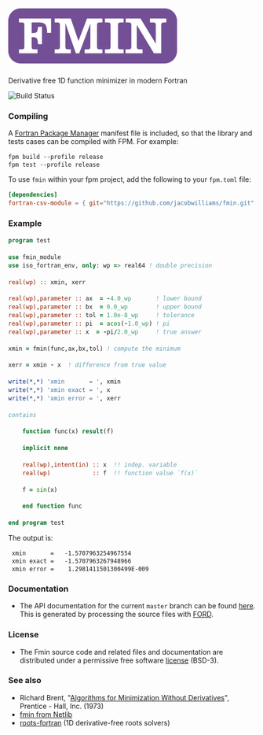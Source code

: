 ![stl-fortran](media/logo.png)
============

Derivative free 1D function minimizer in modern Fortran

![Build Status](https://github.com/jacobwilliams/fmin/actions/workflows/CI.yml/badge.svg)

### Compiling

A [Fortran Package Manager](https://github.com/fortran-lang/fpm) manifest file is included, so that the library and tests cases can be compiled with FPM. For example:

```
fpm build --profile release
fpm test --profile release
```

To use `fmin` within your fpm project, add the following to your `fpm.toml` file:
```toml
[dependencies]
fortran-csv-module = { git="https://github.com/jacobwilliams/fmin.git" }
```

### Example

```fortran
program test

use fmin_module
use iso_fortran_env, only: wp => real64 ! double precision

real(wp) :: xmin, xerr

real(wp),parameter :: ax  = -4.0_wp       ! lower bound
real(wp),parameter :: bx  = 0.0_wp        ! upper bound
real(wp),parameter :: tol = 1.0e-8_wp     ! tolerance
real(wp),parameter :: pi  = acos(-1.0_wp) ! pi
real(wp),parameter :: x  = -pi/2.0_wp     ! true answer

xmin = fmin(func,ax,bx,tol) ! compute the minimum

xerr = xmin - x  ! difference from true value

write(*,*) 'xmin       = ', xmin
write(*,*) 'xmin exact = ', x
write(*,*) 'xmin error = ', xerr

contains

    function func(x) result(f)

    implicit none

    real(wp),intent(in) :: x  !! indep. variable
    real(wp)            :: f  !! function value `f(x)`

    f = sin(x)

    end function func

end program test
```

The output is:

```text
 xmin       =   -1.5707963254967554
 xmin exact =   -1.5707963267948966
 xmin error =    1.2981411501300499E-009
```

### Documentation

 * The API documentation for the current ```master``` branch can be found [here](https://jacobwilliams.github.io/fmin/).  This is generated by processing the source files with [FORD](https://github.com/Fortran-FOSS-Programmers/ford).

### License

 * The Fmin source code and related files and documentation are distributed under a permissive free software [license](https://github.com/jacobwilliams/fmin/blob/master/LICENSE) (BSD-3).

### See also

  * Richard Brent, "[Algorithms for Minimization Without Derivatives](https://maths-people.anu.edu.au/~brent/pub/pub011.html)",
    Prentice - Hall, Inc. (1973)
  * [fmin from Netlib](http://www.netlib.org/fmm/fmin.f)
  * [roots-fortran](https://github.com/jacobwilliams/roots-fortran) (1D derivative-free roots solvers)

